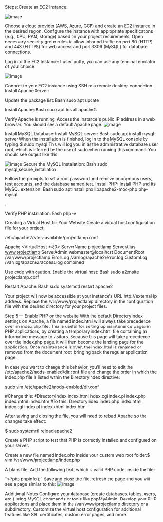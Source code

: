 Steps:
Create an EC2 Instance:

![image](https://github.com/user-attachments/assets/fcfe6083-c69f-4e10-98d0-4e8442d53930)



Choose a cloud provider (AWS, Azure, GCP) and create an EC2 instance in the desired region.
Configure the instance with appropriate specifications (e.g., CPU, RAM, storage) based on your project requirements.
Open necessary security group rules to allow inbound traffic on port 80 (HTTP) and 443 (HTTPS) for web access and port 3306 (MySQL) for database connections.

Log in to the EC2 Instance: I used putty, you can use any terminal emulator of your choice.

![image](https://github.com/user-attachments/assets/8860f87b-d568-49cd-a79f-ff9545c4f9c7)


Connect to your EC2 instance using SSH or a remote desktop connection.
Install Apache Server:

Update the package list:
Bash
sudo apt update

Install Apache:
Bash
sudo apt install apache2.

Verify Apache is running:
Access the instance's public IP address in a web browser. You should see a default Apache page.
![image](https://github.com/user-attachments/assets/442c96f0-2dcf-426a-8c48-c061ce13b6c9)


Install MySQL Database:
Install MySQL server:
Bash
sudo apt install mysql-server
When the installation is finished, log in to the MySQL console by typing:
$ sudo mysql
This will log you in as the administrative database user root, which is inferred by the use of sudo when running this command. You should see output like this:

![image](https://github.com/user-attachments/assets/6c20146b-35bf-4739-8700-b350567413a2)
Secure the MySQL installation:
Bash
sudo mysql_secure_installation

Follow the prompts to set a root password and remove anonymous users, test accounts, and the database named test.
Install PHP:
Install PHP and its MySQL extension:
Bash
sudo apt install php libapache2-mod-php php-mysql

.

Verify PHP installation:
Bash
php -v

Creating a Virtual Host for Your Website
Create a virtual host configuration file for your project:

/etc/apache2/sites-available/projectlamp.conf

Apache
<VirtualHost *:80>
ServerName projectlamp
ServerAlias www.projectlamp
ServerAdmin webmaster@localhost
DocumentRoot /var/www/projectlamp
ErrorLog
/var/log/apache2/error.log
CustomLog /var/log/apache2/access.log combined
</VirtualHost>

Use code with caution.
Enable the virtual host:
Bash
sudo a2ensite projectlamp.conf

Restart Apache:
Bash
sudo systemctl restart apache2

Your project will now be accessible at your instance's URL http://external ip address. Replace the /var/www/projectlamp directory in the configuration file with the desired directory for your project files.

Step 5 — Enable PHP on the website
With the default DirectoryIndex settings on Apache, a file named index.html will always take precedence over an index.php file. This is useful for setting up maintenance pages in PHP applications, by creating a temporary index.html file containing an informative message to visitors. Because this page will take precedence over the index.php page, it will then become the landing page for the application. Once maintenance is over, the index.html is renamed or removed from the document root, bringing back the regular application page.

In case you want to change this behavior, you’ll need to edit the /etc/apache2/mods-enabled/dir.conf file and change the order in which the index.php file is listed within the DirectoryIndex directive:

sudo vim /etc/apache2/mods-enabled/dir.conf

<IfModule mod_dir.c>
#Change this:
#DirectoryIndex index.html index.cgi index.pl index.php index.xhtml index.htm
#To this:
DirectoryIndex index.php index.html index.cgi index.pl index.xhtml index.htm
</IfModule>

After saving and closing the file, you will need to reload Apache so the changes take effect:

$ sudo systemctl reload apache2

Create a PHP script to test that PHP is correctly installed and configured on your server.

Create a new file named index.php inside your custom web root folder:$ vim /var/www/projectlamp/index.php

A blank file. Add the following text, which is valid PHP code, inside the file:

"<?php
phpinfo();"
Save and close the file, refresh the page and you will see a page similar to this:
![image](https://github.com/user-attachments/assets/b014259d-d2e6-4053-9c7a-5e3eceb03be4)




Additional Notes
Configure your database (create databases, tables, users, etc.) using MySQL commands or tools like phpMyAdmin.
Develop your PHP applications and place them in the /var/www/projectlamp directory or a subdirectory.
Customize the virtual host configuration for additional features like SSL certificates, custom error pages, and more.

